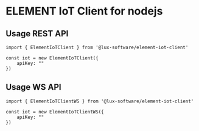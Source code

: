 # ELEMENT IoT Client for nodejs

## Usage REST API

```
import { ElementIoTClient } from '@lux-software/element-iot-client'

const iot = new ElementIoTClient({
    apiKey: ""
})
```

## Usage WS API

```
import { ElementIoTClientWS } from '@lux-software/element-iot-client'

const iot = new ElementIoTClientWS({
    apiKey: ""
})
```